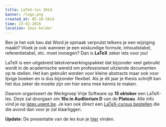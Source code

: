 ```yaml
---
title: LaTeX-les 2014
banner: /logo.png
created_at: 05-10-2014
time: 23-02-2016
location: Zeus kelder
---
```


Ben je het ook beu dat Word je opmaak verprutst telkens je een wijziging maakt? Vloek je ook wanneer je een wiskundige formule, inhoudstabel, referentietabel, etc. moet invoegen? Dan is <b>LaTeX</b> zeker iets voor jou!

LaTeX is een uitgebreid tekstverwerkingspakket dat bijzonder veel gebruikt wordt in de academische wereld om professioneel uitziende documenten op te stellen. Het kan gebruikt worden voor kleine abstracts maar ook voor lijvige boeken en is dus bijzonder flexibel. Als je dit jaar je thesis schrijft kan het dus zeker de moeite zijn om hier eens mee kennis te maken.

Daarom organiseert de Werkgroep Vrije Software op <b>15 oktober</b> een LaTeX-les. Deze zal doorgaan om <b>19u in Auditorium D</b> van de <b>Plateau</b>. Alle info vind je op <a href="https://latex.ugent.be">latex.ugent.be</a>. Je kan ook direct een <a href="https://latex.ugent.be/cursus-bestelling-latex-les-2014">LaTeX-cursus bestellen</a> die die avond dan voor je zal klaarliggen.

<b>Update:</b> De presentatie van de les kun je <a href="https://latex.ugent.be/presentatie-latexles-2014">hier</a> vinden.
